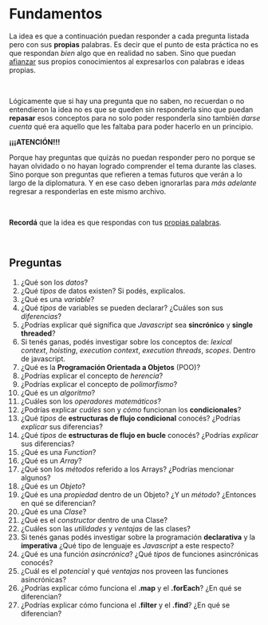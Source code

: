 # Fundamentos
La idea es que a continuación puedan responder a cada pregunta listada pero con sus **propias** palabras. Es decir que el punto de esta práctica no es que respondan *bien* algo que en realidad no saben. Sino que puedan <u>afianzar</u> sus propios conocimientos al expresarlos con palabras e ideas propias.

<br>

Lógicamente que si hay una pregunta que no saben, no recuerdan o no entendieron la idea no es que se queden sin responderla sino que puedan **repasar** esos conceptos para no solo poder responderla sino también *darse cuenta* qué era aquello que les faltaba para poder hacerlo en un principio.

**¡¡¡ATENCIÓN!!!**

Porque hay preguntas que quizás no puedan responder pero no porque se hayan olvidado o no hayan logrado comprender el tema durante las clases. Sino porque son preguntas que refieren a temas futuros que verán a lo largo de la diplomatura.
Y en ese caso deben ignorarlas para *más adelante* regresar a responderlas en este mismo archivo.

<br>

**Recordá** que la idea es que respondas con tus <u>propias palabras</u>.

<br>

## Preguntas
01. ¿Qué son los *datos*?
02. ¿Qué *tipos* de datos existen? Si podés, explicalos.
03. ¿Qué es una *variable*?
04. ¿Qué *tipos* de variables se pueden declarar? ¿Cuáles son sus *diferencias*?
05. ¿Podrías explicar qué significa que *Javascript* sea **sincrónico** y **single threaded**?
06. Si tenés ganas, podés investigar sobre los conceptos de: *lexical context*, *hoisting*, *execution context*, *execution threads*, *scopes*. Dentro de javascript.
07. ¿Qué es la **Programación Orientada a Objetos** (POO)?
08. ¿Podrías explicar el concepto de *herencia*?
09. ¿Podrías explicar el concepto de *polimorfismo*?
07. ¿Qué es un *algoritmo*?
08. ¿Cuáles son los *operadores matemáticos*?
09. ¿Podrías explicar *cuáles* son y *cómo* funcionan los **condicionales**?
10. ¿Qué *tipos* de **estructuras de flujo condicional** conocés? ¿Podrías *explicar* sus diferencias?
11. ¿Qué *tipos* de **estructuras de flujo en bucle** conocés? ¿Podrías *explicar* sus diferencias?
12. ¿Qué es una *Function*?
13. ¿Qué es un *Array*?
14. ¿Qué son los *métodos* referido a los Arrays? ¿Podrías mencionar algunos?
15. ¿Qué es un *Objeto*?
16. ¿Qué es una *propiedad* dentro de un Objeto? ¿Y un *método*? ¿Entonces en qué se diferencian?
17. ¿Qué es una *Clase*?
18. ¿Qué es el *constructor* dentro de una Clase?
19. ¿Cuáles son las *utilidades* y *ventajas* de las clases?
20. Si tenés ganas podés investigar sobre la programación **declarativa** y la **imperativa** ¿Qué tipo de lenguaje es *Javascript* a este respecto?
21. ¿Qué es una función *asincrónica*? ¿Qué *tipos* de funciones asincrónicas conocés?
22. ¿Cuál es el *potencial* y qué *ventajas* nos proveen las funciones asincrónicas?
23. ¿Podrías explicar cómo funciona el **.map** y el **.forEach**? ¿En qué se diferencian?
24. ¿Podrías explicar cómo funciona el **.filter** y el **.find**? ¿En qué se diferencian?